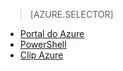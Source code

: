 > [AZURE.SELECTOR]
- [Portal do Azure](virtual-networks-static-private-ip-classic-pportal.md)
- [PowerShell](virtual-networks-static-private-ip-classic-ps.md)
- [Clip Azure](virtual-networks-static-private-ip-classic-cli.md)